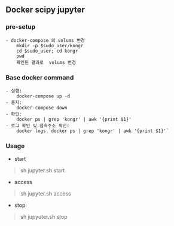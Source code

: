 ## Docker scipy jupyter

### pre-setup
```
- docker-compose 의 volums 변경
    mkdir -p $sudo_user/kongr
    cd $sudo_user; cd kongr
    pwd
    확인된 결과로  volums 변경
```
### Base docker command
```
- 실행:
    docker-compose up -d
- 중지:
    docker-compose down    
- 확인:
    docker ps | grep 'kongr' | awk '{print $1}'
- 로그 확인 및 접속주소 확인:
    docker logs `docker ps | grep 'kongr' | awk '{print $1}'`

```

### Usage

* start
> sh jupyter.sh start

* access
> sh jupyter.sh access

* stop
> sh jupyuter.sh stop